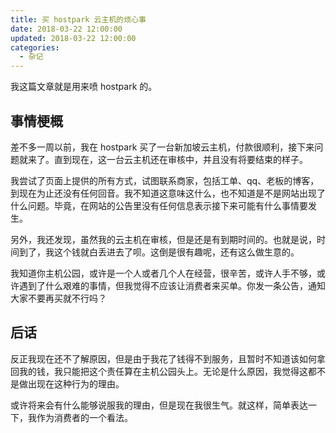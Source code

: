 ```yaml
---
title: 买 hostpark 云主机的烦心事
date: 2018-03-22 12:00:00
updated: 2018-03-22 12:00:00
categories:
  - 杂记
---
```


我这篇文章就是用来喷 hostpark 的。

<!--more-->

## 事情梗概

差不多一周以前，我在 hostpark 买了一台新加坡云主机，付款很顺利，接下来问题就来了。直到现在，这一台云主机还在审核中，并且没有将要结束的样子。

我尝试了页面上提供的所有方式，试图联系商家，包括工单、qq、老板的博客，到现在为止还没有任何回音。我不知道这意味这什么，也不知道是不是网站出现了什么问题。毕竟，在网站的公告里没有任何信息表示接下来可能有什么事情要发生。

另外，我还发现，虽然我的云主机在审核，但是还是有到期时间的。也就是说，时间到了，我这个钱就白丢进去了呗。这倒是很有趣呢，还有这么做生意的。

我知道你主机公园，或许是一个人或者几个人在经营，很辛苦，或许人手不够，或许遇到了什么艰难的事情，但我觉得不应该让消费者来买单。你发一条公告，通知大家不要再买就不行吗？

## 后话

反正我现在还不了解原因，但是由于我花了钱得不到服务，且暂时不知道该如何拿回我的钱，我只能把这个责任算在主机公园头上。无论是什么原因，我觉得这都不是做出现在这种行为的理由。

或许将来会有什么能够说服我的理由，但是现在我很生气。就这样，简单表达一下，我作为消费者的一个看法。
